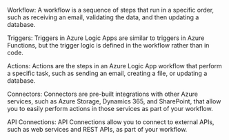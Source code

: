 Workflow: A workflow is a sequence of steps that run in a specific order, such as receiving an email, validating the data, and then updating a database.

Triggers: Triggers in Azure Logic Apps are similar to triggers in Azure Functions, but the trigger logic is defined in the workflow rather than in code.

Actions: Actions are the steps in an Azure Logic App workflow that perform a specific task, such as sending an email, creating a file, or updating a database.

Connectors: Connectors are pre-built integrations with other Azure services, such as Azure Storage, Dynamics 365, and SharePoint, that allow you to easily perform actions in those services as part of your workflow.

API Connections: API Connections allow you to connect to external APIs, such as web services and REST APIs, as part of your workflow.